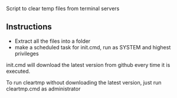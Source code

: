 Script to clear temp files from terminal servers

Instructions
------------

* Extract all the files into a folder
* make a scheduled task for init.cmd, run as SYSTEM and highest privileges

init.cmd will download the latest version from github every time it is executed.

To run cleartmp without downloading the latest version, just run cleartmp.cmd as administrator
